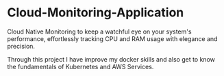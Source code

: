 # Cloud-Monitoring-Application
Cloud Native Monitoring to keep a watchful eye on your system's performance, effortlessly tracking CPU and RAM usage with elegance and precision.

Through this project I have improve my docker skills and also get to know the fundamentals of Kubernetes and AWS Services.
